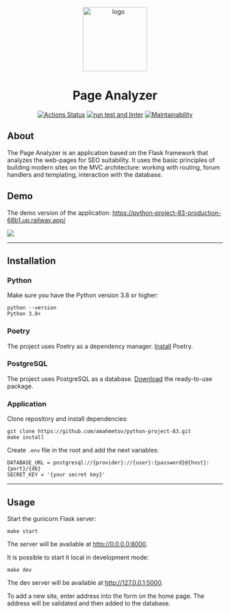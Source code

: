 <div align="center">

<img src="https://sun9-46.userapi.com/impg/exK1Y6d4v8WOvW24WX9JqqjseC9JuVcPfF8y7Q/6ZLsN-UTPBg.jpg?size=512x512&quality=96&sign=b0b04f76053f9d6befa50f9643ea7f24&type=album" alt="logo" width="150" height="auto" />
<h1>Page Analyzer</h1>

[![Actions Status](https://github.com/amahmetov1998/python-project-83/workflows/hexlet-check/badge.svg)](https://github.com/amahmetov1998/python-project-83/actions)
[![run test and linter](https://github.com/amahmetov1998/python-project-83/actions/workflows/main.yml/badge.svg)](https://github.com/amahmetov1998/python-project-83/actions/workflows/main.yml)
[![Maintainability](https://api.codeclimate.com/v1/badges/8e3581385c30fa25fc6e/maintainability)](https://codeclimate.com/github/amahmetov1998/python-project-83/maintainability)
</div>

## About
The Page Analyzer is an application based on the Flask framework that analyzes the web-pages for SEO suitability.
It uses the basic principles of building modern sites on the MVC architecture: working with routing, forum handlers and templating, interaction with the database.

## Demo
The demo version of the application: https://python-project-83-production-68b1.up.railway.app/

<img src="https://sun21-1.userapi.com/impg/T1FClBJK87OdmiYJL4qAMU41cQo3uexvJEF7hg/V13taWR8Vyw.jpg?size=1280x613&quality=96&sign=08f7c567121eb25b90cfdcefc8b0e099&type=album" width="auto" height="auto" />

---
## Installation

### Python
Make sure you have the Python version 3.8 or higher:
```
python --version
Python 3.8+
```
### Poetry
The project uses Poetry as a dependency manager. [Install](https://python-poetry.org/docs/#installation) Poetry.

### PostgreSQL
The project uses PostgreSQL as a database. [Download](https://www.postgresql.org/download/) the ready-to-use package.

### Application
Clone repository and install dependencies:
```
git clone https://github.com/amahmetov/python-project-83.git
make install
```
Create `.env` file in the root and add the next variables:
```
DATABASE_URL = postgresql://{provider}://{user}:{password}@{host}:{port}/{db}
SECRET_KEY = '{your secret key}'
```

---

## Usage
Start the gunicorn Flask server:
```
make start
```
The server will be available at http://0.0.0.0:8000.

It is possible to start it local in development mode:
```
make dev
```
The dev server will be available at http://127.0.0.1:5000.

To add a new site, enter address into the form on the home page. The address will be validated and then added to the database.